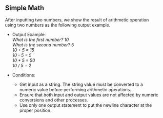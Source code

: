 ## Simple Math

After inputting two numbers, we show the result of arithmetic operation using two numbers as the following output example.

* Output Example:
  <br>*What is the first number? 10*
  <br>*What is the second number? 5*
  <br>*10 + 5 = 15*
  <br>*10 - 5 = 5*
  <br>*10 * 5 = 50*
  <br>*10 / 5 = 2*

* Conditions:
  * Get input as a string. The string value must be converted to a numeric value before performing arithmetic operations.
  * Ensure that both input and output values ​​are not affected by numeric conversions and other processes.
  * Use only one output statement to put the newline character at the proper position.
